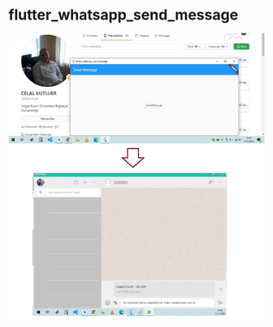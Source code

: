 # flutter_whatsapp_send_message

![alt text](https://github.com/celalkutluer/flutter_whatsapp_send_message/blob/master/github_asssets/screen.jpg?raw=true)
